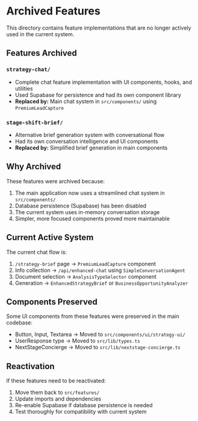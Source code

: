 # Archived Features

This directory contains feature implementations that are no longer actively used in the current system.

## Features Archived

### `strategy-chat/`
- Complete chat feature implementation with UI components, hooks, and utilities
- Used Supabase for persistence and had its own component library
- **Replaced by:** Main chat system in `src/components/` using `PremiumLeadCapture`

### `stage-shift-brief/`
- Alternative brief generation system with conversational flow
- Had its own conversation intelligence and UI components
- **Replaced by:** Simplified brief generation in main components

## Why Archived

These features were archived because:
1. The main application now uses a streamlined chat system in `src/components/`
2. Database persistence (Supabase) has been disabled
3. The current system uses in-memory conversation storage
4. Simpler, more focused components proved more maintainable

## Current Active System

The current chat flow is:
1. `/strategy-brief` page → `PremiumLeadCapture` component
2. Info collection → `/api/enhanced-chat` using `SimpleConversationAgent`
3. Document selection → `AnalysisTypeSelector` component
4. Generation → `EnhancedStrategyBrief` or `BusinessOpportunityAnalyzer`

## Components Preserved

Some UI components from these features were preserved in the main codebase:
- Button, Input, Textarea → Moved to `src/components/ui/strategy-ui/`
- UserResponse type → Moved to `src/lib/types.ts`
- NextStageConcierge → Moved to `src/lib/nextstage-concierge.ts`

## Reactivation

If these features need to be reactivated:
1. Move them back to `src/features/`
2. Update imports and dependencies
3. Re-enable Supabase if database persistence is needed
4. Test thoroughly for compatibility with current system 